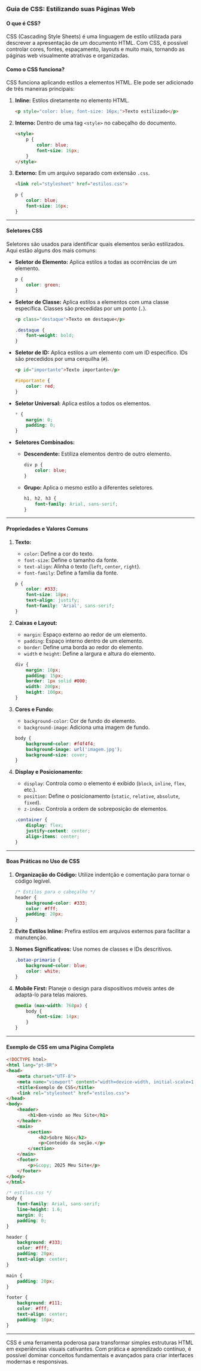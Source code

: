 ### Guia de CSS: Estilizando suas Páginas Web

#### **O que é CSS?**
CSS (Cascading Style Sheets) é uma linguagem de estilo utilizada para descrever a apresentação de um documento HTML. Com CSS, é possível controlar cores, fontes, espaçamento, layouts e muito mais, tornando as páginas web visualmente atrativas e organizadas.

#### **Como o CSS funciona?**
CSS funciona aplicando estilos a elementos HTML. Ele pode ser adicionado de três maneiras principais:

1. **Inline:** Estilos diretamente no elemento HTML.
   ```html
   <p style="color: blue; font-size: 16px;">Texto estilizado</p>
   ```

2. **Interno:** Dentro de uma tag `<style>` no cabeçalho do documento.
   ```html
   <style>
       p {
           color: blue;
           font-size: 16px;
       }
   </style>
   ```

3. **Externo:** Em um arquivo separado com extensão `.css`.
   ```html
   <link rel="stylesheet" href="estilos.css">
   ```
   ```css
   p {
       color: blue;
       font-size: 16px;
   }
   ```

---

#### **Seletores CSS**
Seletores são usados para identificar quais elementos serão estilizados. Aqui estão alguns dos mais comuns:

- **Seletor de Elemento:**
  Aplica estilos a todas as ocorrências de um elemento.
  ```css
  p {
      color: green;
  }
  ```

- **Seletor de Classe:**
  Aplica estilos a elementos com uma classe específica. Classes são precedidas por um ponto (`.`).
  ```html
  <p class="destaque">Texto em destaque</p>
  ```
  ```css
  .destaque {
      font-weight: bold;
  }
  ```

- **Seletor de ID:**
  Aplica estilos a um elemento com um ID específico. IDs são precedidos por uma cerquilha (`#`).
  ```html
  <p id="importante">Texto importante</p>
  ```
  ```css
  #importante {
      color: red;
  }
  ```

- **Seletor Universal:**
  Aplica estilos a todos os elementos.
  ```css
  * {
      margin: 0;
      padding: 0;
  }
  ```

- **Seletores Combinados:**
  - **Descendente:** Estiliza elementos dentro de outro elemento.
    ```css
    div p {
        color: blue;
    }
    ```

  - **Grupo:** Aplica o mesmo estilo a diferentes seletores.
    ```css
    h1, h2, h3 {
        font-family: Arial, sans-serif;
    }
    ```

---

#### **Propriedades e Valores Comuns**

1. **Texto:**
   - `color`: Define a cor do texto.
   - `font-size`: Define o tamanho da fonte.
   - `text-align`: Alinha o texto (`left`, `center`, `right`).
   - `font-family`: Define a família da fonte.
   ```css
   p {
       color: #333;
       font-size: 18px;
       text-align: justify;
       font-family: 'Arial', sans-serif;
   }
   ```

2. **Caixas e Layout:**
   - `margin`: Espaço externo ao redor de um elemento.
   - `padding`: Espaço interno dentro de um elemento.
   - `border`: Define uma borda ao redor do elemento.
   - `width` e `height`: Define a largura e altura do elemento.
   ```css
   div {
       margin: 10px;
       padding: 15px;
       border: 1px solid #000;
       width: 200px;
       height: 100px;
   }
   ```

3. **Cores e Fundo:**
   - `background-color`: Cor de fundo do elemento.
   - `background-image`: Adiciona uma imagem de fundo.
   ```css
   body {
       background-color: #f4f4f4;
       background-image: url('imagem.jpg');
       background-size: cover;
   }
   ```

4. **Display e Posicionamento:**
   - `display`: Controla como o elemento é exibido (`block`, `inline`, `flex`, etc.).
   - `position`: Define o posicionamento (`static`, `relative`, `absolute`, `fixed`).
   - `z-index`: Controla a ordem de sobreposição de elementos.
   ```css
   .container {
       display: flex;
       justify-content: center;
       align-items: center;
   }
   ```

---

#### **Boas Práticas no Uso de CSS**
1. **Organização do Código:** Utilize indentção e comentação para tornar o código legível.
   ```css
   /* Estilos para o cabeçalho */
   header {
       background-color: #333;
       color: #fff;
       padding: 20px;
   }
   ```

2. **Evite Estilos Inline:** Prefira estilos em arquivos externos para facilitar a manutenção.

3. **Nomes Significativos:** Use nomes de classes e IDs descritivos.
   ```css
   .botao-primario {
       background-color: blue;
       color: white;
   }
   ```

4. **Mobile First:** Planeje o design para dispositivos móveis antes de adaptá-lo para telas maiores.
   ```css
   @media (max-width: 768px) {
       body {
           font-size: 14px;
       }
   }
   ```

---

#### **Exemplo de CSS em uma Página Completa**
```html
<!DOCTYPE html>
<html lang="pt-BR">
<head>
    <meta charset="UTF-8">
    <meta name="viewport" content="width=device-width, initial-scale=1.0">
    <title>Exemplo de CSS</title>
    <link rel="stylesheet" href="estilos.css">
</head>
<body>
    <header>
        <h1>Bem-vindo ao Meu Site</h1>
    </header>
    <main>
        <section>
            <h2>Sobre Nós</h2>
            <p>Conteúdo da seção.</p>
        </section>
    </main>
    <footer>
        <p>&copy; 2025 Meu Site</p>
    </footer>
</body>
</html>
```
```css
/* estilos.css */
body {
    font-family: Arial, sans-serif;
    line-height: 1.6;
    margin: 0;
    padding: 0;
}

header {
    background: #333;
    color: #fff;
    padding: 20px;
    text-align: center;
}

main {
    padding: 20px;
}

footer {
    background: #111;
    color: #fff;
    text-align: center;
    padding: 10px;
}
```

---

CSS é uma ferramenta poderosa para transformar simples estruturas HTML em experiências visuais cativantes. Com prática e aprendizado contínuo, é possível dominar conceitos fundamentais e avançados para criar interfaces modernas e responsivas.

